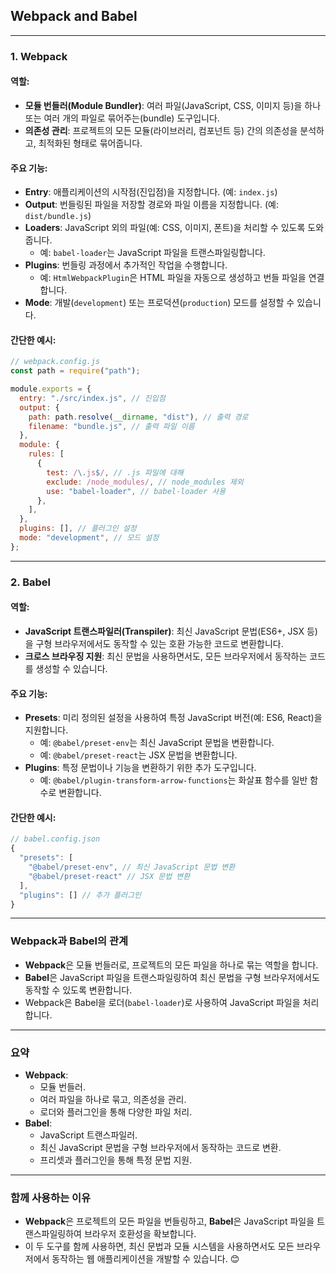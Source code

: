 ## Webpack and Babel

---

### 1. **Webpack**

#### 역할:

- **모듈 번들러(Module Bundler)**: 여러 파일(JavaScript, CSS, 이미지 등)을 하나 또는 여러 개의 파일로 묶어주는(bundle) 도구입니다.
- **의존성 관리**: 프로젝트의 모든 모듈(라이브러리, 컴포넌트 등) 간의 의존성을 분석하고, 최적화된 형태로 묶어줍니다.

#### 주요 기능:

- **Entry**: 애플리케이션의 시작점(진입점)을 지정합니다. (예: `index.js`)
- **Output**: 번들링된 파일을 저장할 경로와 파일 이름을 지정합니다. (예: `dist/bundle.js`)
- **Loaders**: JavaScript 외의 파일(예: CSS, 이미지, 폰트)을 처리할 수 있도록 도와줍니다.
  - 예: `babel-loader`는 JavaScript 파일을 트랜스파일링합니다.
- **Plugins**: 번들링 과정에서 추가적인 작업을 수행합니다.
  - 예: `HtmlWebpackPlugin`은 HTML 파일을 자동으로 생성하고 번들 파일을 연결합니다.
- **Mode**: 개발(`development`) 또는 프로덕션(`production`) 모드를 설정할 수 있습니다.

#### 간단한 예시:

```javascript
// webpack.config.js
const path = require("path");

module.exports = {
  entry: "./src/index.js", // 진입점
  output: {
    path: path.resolve(__dirname, "dist"), // 출력 경로
    filename: "bundle.js", // 출력 파일 이름
  },
  module: {
    rules: [
      {
        test: /\.js$/, // .js 파일에 대해
        exclude: /node_modules/, // node_modules 제외
        use: "babel-loader", // babel-loader 사용
      },
    ],
  },
  plugins: [], // 플러그인 설정
  mode: "development", // 모드 설정
};
```

---

### 2. **Babel**

#### 역할:

- **JavaScript 트랜스파일러(Transpiler)**: 최신 JavaScript 문법(ES6+, JSX 등)을 구형 브라우저에서도 동작할 수 있는 호환 가능한 코드로 변환합니다.
- **크로스 브라우징 지원**: 최신 문법을 사용하면서도, 모든 브라우저에서 동작하는 코드를 생성할 수 있습니다.

#### 주요 기능:

- **Presets**: 미리 정의된 설정을 사용하여 특정 JavaScript 버전(예: ES6, React)을 지원합니다.
  - 예: `@babel/preset-env`는 최신 JavaScript 문법을 변환합니다.
  - 예: `@babel/preset-react`는 JSX 문법을 변환합니다.
- **Plugins**: 특정 문법이나 기능을 변환하기 위한 추가 도구입니다.
  - 예: `@babel/plugin-transform-arrow-functions`는 화살표 함수를 일반 함수로 변환합니다.

#### 간단한 예시:

```javascript
// babel.config.json
{
  "presets": [
    "@babel/preset-env", // 최신 JavaScript 문법 변환
    "@babel/preset-react" // JSX 문법 변환
  ],
  "plugins": [] // 추가 플러그인
}
```

---

### Webpack과 Babel의 관계

- **Webpack**은 모듈 번들러로, 프로젝트의 모든 파일을 하나로 묶는 역할을 합니다.
- **Babel**은 JavaScript 파일을 트랜스파일링하여 최신 문법을 구형 브라우저에서도 동작할 수 있도록 변환합니다.
- Webpack은 Babel을 로더(`babel-loader`)로 사용하여 JavaScript 파일을 처리합니다.

---

### 요약

- **Webpack**:
  - 모듈 번들러.
  - 여러 파일을 하나로 묶고, 의존성을 관리.
  - 로더와 플러그인을 통해 다양한 파일 처리.
- **Babel**:
  - JavaScript 트랜스파일러.
  - 최신 JavaScript 문법을 구형 브라우저에서 동작하는 코드로 변환.
  - 프리셋과 플러그인을 통해 특정 문법 지원.

---

### 함께 사용하는 이유

- **Webpack**은 프로젝트의 모든 파일을 번들링하고, **Babel**은 JavaScript 파일을 트랜스파일링하여 브라우저 호환성을 확보합니다.
- 이 두 도구를 함께 사용하면, 최신 문법과 모듈 시스템을 사용하면서도 모든 브라우저에서 동작하는 웹 애플리케이션을 개발할 수 있습니다. 😊
